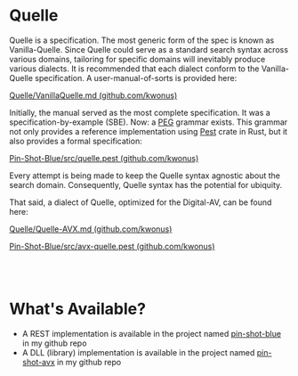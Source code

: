 # Quelle
Quelle is a specification. The most generic form of the spec is known as Vanilla-Quelle. Since Quelle could serve as a standard search syntax across various domains, tailoring for specific domains will inevitably produce various dialects. It is recommended that each dialect conform to the Vanilla-Quelle specification. A user-manual-of-sorts is provided here:

[Quelle/VanillaQuelle.md (github.com/kwonus)](https://github.com/kwonus/Quelle/blob/main/Vanilla-Quelle.md)

Initially, the manual served as the most complete specification. It was a specification-by-example (SBE). Now: a [PEG](https://bford.info/pub/lang/peg.pdf) grammar exists. This grammar not only provides a reference implementation using [Pest](https://pest.rs/) crate in Rust, but it also provides a formal specification:

[Pin-Shot-Blue/src/quelle.pest (github.com/kwonus)](https://github.com/kwonus/Pin-Shot-Blue/blob/main/src/quelle.pest)

Every attempt is being made to keep the Quelle syntax agnostic about the search domain. Consequently, Quelle syntax has the potential for ubiquity.

That said, a dialect of Quelle, optimized for the Digital-AV, can be found here:

[Quelle/Quelle-AVX.md (github.com/kwonus)](https://github.com/kwonus/Quelle/blob/main/Quelle-AVX.md)

[Pin-Shot-Blue/src/avx-quelle.pest (github.com/kwonus)](https://github.com/kwonus/Pin-Shot-Blue/blob/main/src/avx-quelle.pest)





<br/></br>
# What's Available?
- A REST implementation is available in the project named [pin-shot-blue](https://github.com/kwonus/Pin-Shot-Blue) in my github repo
- A DLL (library) implementation is available in the project named [pin-shot-avx](https://github.com/kwonus/pin-shot-avx) in my github repo
